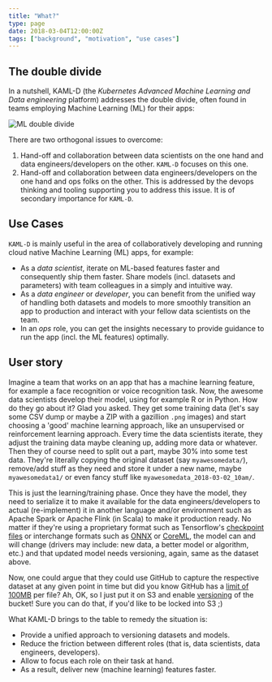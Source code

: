 ```yaml
---
title: "What?"
type: page
date: 2018-03-04T12:00:00Z
tags: ["background", "motivation", "use cases"]
---
```


## The double divide

In a nutshell, KAML-D (the *Kubernetes Advanced Machine Learning and Data engineering* platform) addresses the double divide, often found in teams employing Machine Learning (ML) for their apps:

![ML double divide](/images/ml-dd.png)

There are two orthogonal issues to overcome:

1. Hand-off and collaboration between data scientists on the one hand and data engineers/developers on the other. `KAML-D` focuses on this one.
1. Hand-off and collaboration between data engineers/developers on the one hand and ops folks on the other. This is addressed by the devops thinking and tooling supporting you to address this issue. It is of secondary importance for `KAML-D`.

## Use Cases

`KAML-D` is mainly useful in the area of collaboratively developing and running cloud native Machine Learning (ML) apps, for example:

- As a *data scientist*, iterate on ML-based features faster and consequently ship them faster. Share models (incl. datasets and parameters) with team colleagues in a simply and intuitive way.
- As a *data engineer* or *developer*, you can benefit from the unified way of handling both datasets and models to more smoothly transition an app to production and interact with your fellow data scientists on the team.
- In an *ops* role, you can get the insights necessary to provide guidance to run the app (incl. the ML features) optimally.

## User story

Imagine a team that works on an app that has a machine learning feature, for example a face recognition or voice recognition task. Now, the awesome data scientists develop their model, using for example R or in Python. How do they go about it? Glad you asked. They get some training data (let's say some CSV dump or maybe a ZIP with a gazillion `.png` images) and start choosing a 'good' machine learning approach, like an unsupervised or reinforcement learning approach. Every time the data scientists iterate, they adjust the training data maybe cleaning up, adding more data or whatever. Then they of course need to split out a part, maybe 30% into some test data. They're literally copying the original dataset (say `myawesomedata/`), remove/add stuff as they need and store it under a new name, maybe `myawesomedata1/` or even fancy stuff like `myawesomedata_2018-03-02_10am/`. 

This is just the learning/training phase. Once they have the model, they need to serialize it to make it available for the data engineers/developers to actual (re-implement) it in another language and/or environment such as Apache Spark or Apache Flink (in Scala) to make it production ready. No matter if they're using a proprietary format such as Tensorflow's [checkpoint files](https://www.tensorflow.org/programmers_guide/saved_model) or interchange formats such as [ONNX](https://onnx.ai/) or [CoreML](https://developer.apple.com/documentation/coreml), the model can and will change (drivers may include: new data, a better model or algorithm, etc.) and that updated model needs versioning, again, same as the dataset above.

Now, one could argue that they could use GitHub to capture the respective dataset at any given point in time but did you know GitHub has a [limit of 100MB](https://help.github.com/articles/what-is-my-disk-quota/) per file? Ah, OK, so I just put it on S3 and enable [versioning](https://docs.aws.amazon.com/AmazonS3/latest/dev/Versioning.html) of the bucket! Sure you can do that, if you'd like to be locked into S3 ;)

What KAML-D brings to the table to remedy the situation is:

- Provide a unified approach to versioning datasets and models.
- Reduce the friction between different roles (that is, data scientists, data engineers, developers).
- Allow to focus each role on their task at hand.
- As a result, deliver new (machine learning) features faster.